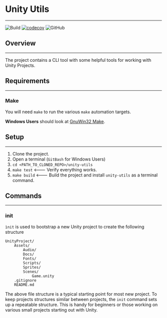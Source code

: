 # Unity Utils

---

![Build](https://github.com/DavidWalshe93/unity_utils/actions/workflows/cicd.yml/badge.svg)
[![codecov](https://codecov.io/gh/DavidWalshe93/unity_utils/branch/main/graph/badge.svg?token=M2L84RI4KE)](https://codecov.io/gh/DavidWalshe93/unity_utils)
![GitHub](https://img.shields.io/github/license/mashape/apistatus)

## Overview

---

The project contains a CLI tool with some helpful tools for working with Unity Projects.

## Requirements

---

### Make

You will need `make` to run the various `make` automation targets.

**Windows Users** should look at [GnuWin32 Make](http://gnuwin32.sourceforge.net/packages/make.htm).

## Setup

---

1) Clone the project.
2) Open a terminal (`GitBash` for Windows Users)
3) `cd <PATH_TO_CLONED_REPO>/unity-utils`
4) `make test`  <--- Verify everything works.
5) `make build` <--- Build the project and install `unity-utils` as a terminal command.

## Commands

---

### init

`ìnit` is used to bootstrap a new Unity project to create the following structure

```
UnityProject/
    Assets/
        Audio/
        Docs/
        Fonts/
        Scripts/
        Sprites/
        Scenes/
            Game.unity
    .gitignore
    README.md
```

The above file structure is a typical starting point for most new project. To keep projects
structures similar between projects, the `init` command sets up a repeatable structure. This is
handy for beginners or those working on various small projects starting out with Unity.



